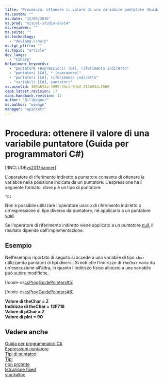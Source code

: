 ```yaml
---
title: "Procedura: ottenere il valore di una variabile puntatore (Guida per programmatori C#) | Microsoft Docs"
ms.custom: ""
ms.date: "12/05/2016"
ms.prod: "visual-studio-dev14"
ms.reviewer: ""
ms.suite: ""
ms.technology: 
  - "devlang-csharp"
ms.tgt_pltfrm: ""
ms.topic: "article"
dev_langs: 
  - "CSharp"
helpviewer_keywords: 
  - "puntatore (espressioni) [C#], riferimento indiretto"
  - "puntatori [C#], * (operatore)"
  - "puntatori [C#], riferimento indiretto"
  - "variabili [C#], puntatori"
ms.assetid: 460a813a-4995-44c1-9de2-213b91dc7668
caps.latest.revision: 17
caps.handback.revision: 17
author: "BillWagner"
ms.author: "wiwagn"
manager: "wpickett"
---
```

# Procedura: ottenere il valore di una variabile puntatore (Guida per programmatori C#)
[!INCLUDE[vs2017banner](../../../csharp/includes/vs2017banner.md)]

L'operatore di riferimento indiretto a puntatore consente di ottenere la variabile nella posizione indicata da un puntatore.  L'espressione ha il seguente formato, dove  `p` è un tipo di puntatore:  
  
```  
*p;  
```  
  
 Non è possibile utilizzare l'operatore unario di riferimento indiretto o un'espressione di tipo diverso da puntatore,  né applicarlo a un puntatore [void](../../../csharp/language-reference/keywords/void.md).  
  
 Se l'operatore di riferimento indiretto viene applicato a un puntatore [null](../../../csharp/language-reference/keywords/null.md), il risultato dipende dall'implementazione.  
  
## Esempio  
 Nell'esempio riportato di seguito si accede a una variabile di tipo `char` utilizzando puntatori di tipi diversi.  Si noti che l'indirizzo di `theChar` varia da un'esecuzione all'altra, in quanto l'indirizzo fisico allocato a una variabile può subire modifiche.  
  
 [!code-cs[csProgGuidePointers#5](../../../csharp/programming-guide/unsafe-code-pointers/codesnippet/CSharp/how-to-obtain-the-value-of-a-pointer-variable_1.cs)]  
  
 [!code-cs[csProgGuidePointers#6](../../../csharp/programming-guide/unsafe-code-pointers/codesnippet/CSharp/how-to-obtain-the-value-of-a-pointer-variable_2.cs)]  
  
  **Valore di theChar \= Z**   
**Indirizzo di theChar \= 12F718**  
**Valore di pChar \= Z**   
**Valore di pInt \= 90**    
## Vedere anche  
 [Guida per programmatori C\#](../../../csharp/programming-guide/index.md)   
 [Espressioni puntatore](../../../csharp/programming-guide/unsafe-code-pointers/pointer-expressions.md)   
 [Tipi di puntatori](../../../csharp/programming-guide/unsafe-code-pointers/pointer-types.md)   
 [Tipi](../../../csharp/language-reference/keywords/types.md)   
 [non protette](../../../csharp/language-reference/keywords/unsafe.md)   
 [Istruzione fixed](../../../csharp/language-reference/keywords/fixed-statement.md)   
 [stackalloc](../../../csharp/language-reference/keywords/stackalloc.md)